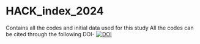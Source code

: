# HACK_index_2024
Contains all the codes and initial data used for this study
All the codes can be cited through the following DOI-
[![DOI](https://zenodo.org/badge/809005428.svg)](https://doi.org/10.5281/zenodo.14742683)
